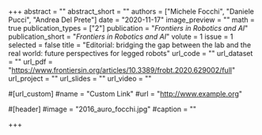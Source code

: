 +++
abstract = ""
abstract_short = ""
authors = ["Michele Focchi", "Daniele Pucci", "Andrea Del Prete"]
date = "2020-11-17"
image_preview = ""
math = true
publication_types = ["2"]
publication = "*Frontiers in Robotics and AI*"
publication_short = "*Frontiers in Robotics and AI*"
volute = 1
issue = 1
selected = false
title = "Editorial: bridging the gap between the lab and the real world: future perspectives for legged robots"
url_code = ""
url_dataset = ""
url_pdf = "https://www.frontiersin.org/articles/10.3389/frobt.2020.629002/full"
url_project = ""
url_slides = ""
url_video = ""

#[url_custom]
#name = "Custom Link"
#url = "http://www.example.org"

#[header]
#image = "2016_auro_focchi.jpg"
#caption = ""

+++